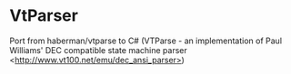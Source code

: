 # VtParser
Port from haberman/vtparse to C# (VTParse - an implementation of Paul Williams' DEC compatible state machine parser           &lt;http://www.vt100.net/emu/dec_ansi_parser>)
